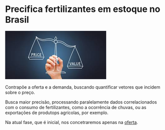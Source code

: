 # Precifica fertilizantes em estoque no Brasil  

![Pricing](imagem_baixada.png)

Contrapõe a oferta e a demanda, buscando quantificar vetores que incidem sobre o preço.

Busca maior precisão, processando paralelamente dados correlacionados com o consumo de fertilizantes, como a ocorrência de chuvas, ou as exportações de produtops agrícolas, por exemplo.  

Na atual fase, que é inicial, nos concetraremos apenas na [oferta](https://github.com/AndreCoutinhoBueno/Pricing-Fertilizer/blob/main/oferta/README.md). 



